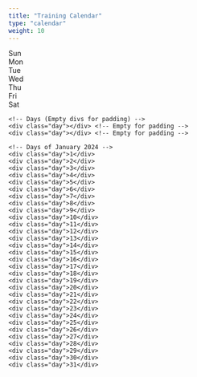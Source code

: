 ```yaml
---
title: "Training Calendar"
type: "calendar"
weight: 10
---
```


<div class="calendar">
    <!-- Weekday Headers -->
    <div class="day-header">Sun</div>
    <div class="day-header">Mon</div>
    <div class="day-header">Tue</div>
    <div class="day-header">Wed</div>
    <div class="day-header">Thu</div>
    <div class="day-header">Fri</div>
    <div class="day-header">Sat</div>

    <!-- Days (Empty divs for padding) -->
    <div class="day"></div> <!-- Empty for padding -->
    <div class="day"></div> <!-- Empty for padding -->

    <!-- Days of January 2024 -->
    <div class="day">1</div>
    <div class="day">2</div>
    <div class="day">3</div>
    <div class="day">4</div>
    <div class="day">5</div>
    <div class="day">6</div>
    <div class="day">7</div>
    <div class="day">8</div>
    <div class="day">9</div>
    <div class="day">10</div>
    <div class="day">11</div>
    <div class="day">12</div>
    <div class="day">13</div>
    <div class="day">14</div>
    <div class="day">15</div>
    <div class="day">16</div>
    <div class="day">17</div>
    <div class="day">18</div>
    <div class="day">19</div>
    <div class="day">20</div>
    <div class="day">21</div>
    <div class="day">22</div>
    <div class="day">23</div>
    <div class="day">24</div>
    <div class="day">25</div>
    <div class="day">26</div>
    <div class="day">27</div>
    <div class="day">28</div>
    <div class="day">29</div>
    <div class="day">30</div>
    <div class="day">31</div>
</div>